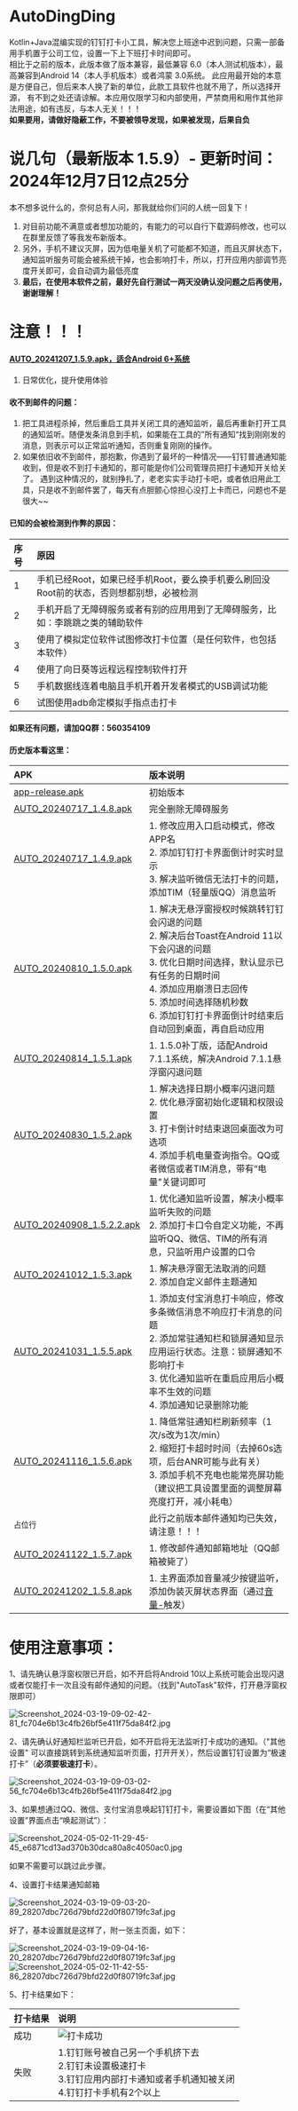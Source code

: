 # AutoDingDing

Kotlin+Java混编实现的钉钉打卡小工具，解决您上班途中迟到问题，只需一部备用手机置于公司工位，设置一下上下班打卡时间即可。  
相比于之前的版本，此版本做了版本兼容，最低兼容 6.0（本人测试机版本），最高兼容到Android 14（本人手机版本）或者鸿蒙
3.0系统。 此应用最开始的本意是方便自己，但后来本人换了新的单位，此款工具软件也就不用了，所以选择开源，
有不到之处还请谅解。本应用仅限学习和内部使用，严禁商用和用作其他非法用途，如有违反，与本人无关！！！  
**如果要用，请做好隐蔽工作，不要被领导发现，如果被发现，后果自负**

# 说几句（最新版本 1.5.9）- 更新时间：2024年12月7日12点25分

本不想多说什么的，奈何总有人问，那我就给你们问的人统一回复下！

1. 对目前功能不满意或者想加功能的，有能力的可以自行下载源码修改，也可以在群里反馈了等我发布新版本。
2. 另外，手机不建议灭屏，因为低电量关机了可能都不知道，而且灭屏状态下，通知监听服务可能会被系统干掉，也会影响打卡，所以，打开应用内部调节亮度开关即可，会自动调为最低亮度
3. **最后，在使用本软件之前，最好先自行测试一两天没确认没问题之后再使用，谢谢理解！**

# 注意！！！

#### [AUTO_20241207_1.5.9.apk，适合Android 6+系统](apk/auto/release/AUTO_20241207_1.5.9.apk)

1. 日常优化，提升使用体验

#### 收不到邮件的问题：

1. 把工具进程杀掉，然后重启工具并关闭工具的通知监听，最后再重新打开工具的通知监听。随便发条消息到手机，如果能在工具的”所有通知“找到刚刚发的消息，则表示可以正常监听通知，否则重复刚刚的操作。
2. 如果依旧收不到邮件，那抱歉，你遇到了最坏的一种情况——钉钉普通通知能收到，但是收不到打卡通知的，那可能是你们公司管理员把打卡通知开关给关了。
   遇到这种情况的，就别挣扎了，老老实实手动打卡吧，或者依旧用此工具，只是收不到邮件罢了，每天有点胆颤心惊担心没打上卡而已，问题也不是很大~~

#### 已知的会被检测到作弊的原因：

| 序号  | 原因                                                 |
|:----|:---------------------------------------------------|
| 1   | 手机已经Root，如果已经手机Root，要么换手机要么刷回没Root前的状态，否则想都别想，必被检测 |
| 2   | 手机开启了无障碍服务或者有别的应用用到了无障碍服务，比如：李跳跳之类的辅助软件            |
| 3   | 使用了模拟定位软件试图修改打卡位置（是任何软件，也包括本软件）                    |
| 4   | 使用了向日葵等远程远程控制软件打开                                  |
| 5   | 手机数据线连着电脑且手机开着开发者模式的USB调试功能                        |
| 6   | 试图使用adb命定模拟手指点击打卡                                  |

#### 如果还有问题，请加QQ群：560354109

#### 历史版本看这里：

| APK                                                                | 版本说明                                                                                                                                                        |
|:-------------------------------------------------------------------|:------------------------------------------------------------------------------------------------------------------------------------------------------------|
| [app-release.apk](apk/history/app-release.apk)                     | 初始版本                                                                                                                                                        |
| [AUTO_20240717_1.4.8.apk](apk/history/AUTO_20240717_1.4.8.apk)     | 完全删除无障碍服务                                                                                                                                                   |
| [AUTO_20240717_1.4.9.apk](apk/history/AUTO_20240717_1.4.9.apk)     | 1. 修改应用入口启动模式，修改APP名<br>2. 添加钉钉打卡界面倒计时实时显示<br>3. 解决监听微信无法打卡的问题，添加TIM（轻量版QQ）消息监听                                                                             |
| [AUTO_20240810_1.5.0.apk](apk/history/AUTO_20240810_1.5.0.apk)     | 1. 解决无悬浮窗授权时候跳转钉钉会闪退的问题<br>2. 解决后台Toast在Android 11以下会闪退的问题<br>3. 优化日期时间选择，默认显示已有任务的日期时间<br>4. 添加应用崩溃日志回传<br>5. 添加时间选择随机秒数<br>6. 添加钉钉打卡界面倒计时结束后自动回到桌面，再自启动应用 |
| [AUTO_20240814_1.5.1.apk](apk/history/AUTO_20240814_1.5.1.apk)     | 1. 1.5.0补丁版，适配Android 7.1.1系统，解决Android 7.1.1悬浮窗闪退问题                                                                                                        |
| [AUTO_20240830_1.5.2.apk](apk/history/AUTO_20240830_1.5.2.apk)     | 1. 解决选择日期小概率闪退问题<br>2. 优化悬浮窗初始化逻辑和权限设置<br>3. 打卡倒计时结束退回桌面改为可选项<br>4. 添加手机电量查询指令。QQ或者微信或者TIM消息，带有“电量”关键词即可                                                    |
| [AUTO_20240908_1.5.2.2.apk](apk/history/AUTO_20240908_1.5.2.2.apk) | 1. 优化通知监听设置，解决小概率监听失败的问题<br>2. 添加打卡口令自定义功能，不再监听QQ、微信、TIM的所有消息，只监听用户设置的口令                                                                                    |
| [AUTO_20241012_1.5.3.apk](apk/history/AUTO_20241012_1.5.3.apk)     | 1. 解决悬浮窗无法取消的问题<br>2. 添加自定义邮件主题通知                                                                                                                           |
| [AUTO_20241031_1.5.5.apk](apk/history/AUTO_20241031_1.5.5.apk)     | 1. 添加支付宝消息打卡响应，修改多条微信消息不响应打卡消息的问题<br>2. 添加常驻通知栏和锁屏通知显示应用运行状态。注意：锁屏通知不影响打卡<br>3. 优化通知监听在重启应用后小概率不生效的问题<br>4. 添加通知记录删除功能                                      |
| [AUTO_20241116_1.5.6.apk](apk/history/AUTO_20241116_1.5.6.apk)     | 1. 降低常驻通知栏刷新频率（1次/s改为1次/min）<br>2. 缩短打卡超时时间（去掉60s选项，后台ANR可能与此有关）<br>3. 添加手机不充电也能常亮屏功能（建议把工具设置里面的调整屏幕亮度打开，减小耗电）                                              |
| `占位行`                                                              | 此行之前版本邮件通知均已失效，请注意！！！                                                                                                                                       |
| [AUTO_20241122_1.5.7.apk](apk/history/AUTO_20241122_1.5.7.apk)     | 1. 修改邮件通知邮箱地址（QQ邮箱被毙了）                                                                                                                                      |                                                                                                                                                            | 此行之前版本邮件通知均已失效（QQ邮箱被毙了），请注意！！！                                                                                                                              |
| [AUTO_20241202_1.5.8.apk](apk/history/AUTO_20241202_1.5.8.apk)     | 1. 主界面添加音量减少按键监听，添加伪装灭屏状态界面（通过[音量-]()触发）                                                                                                                    |                                                                                                                                                            | 此行之前版本邮件通知均已失效（QQ邮箱被毙了），请注意！！！                                                                                                                              |

# 使用注意事项：

1、请先确认悬浮窗权限已开启，如不开启将Android
10以上系统可能会出现闪退或者仅能打卡一次且没有邮件通知的问题。（找到"AutoTask"软件，打开悬浮窗权限即可）

![Screenshot_2024-03-19-09-02-42-81_fc704e6b13c4fb26bf5e411f75da84f2.jpg](appImage/Screenshot_2024-03-19-09-02-42-81_fc704e6b13c4fb26bf5e411f75da84f2.jpg)

2、请先确认好通知栏监听已开启，如不开启将无法监听打卡成功的通知。（"其他设置"
可以直接跳转到系统通知监听页面，打开开关），然后设置钉钉设置为“极速打卡”（**必须要极速打卡**）。

![Screenshot_2024-03-19-09-03-02-56_fc704e6b13c4fb26bf5e411f75da84f2.jpg](appImage/Screenshot_2024-03-19-09-03-02-56_fc704e6b13c4fb26bf5e411f75da84f2.jpg)

3、如果想通过QQ、微信、支付宝消息唤起钉钉打卡，需要设置如下图（在“其他设置”界面点击“唤起测试”）：

![Screenshot_2024-05-02-11-29-45-45_e6871cd13ad370b30dca80a8c4050ac0.jpg](appImage/Screenshot_2024-05-02-11-29-45-45_e6871cd13ad370b30dca80a8c4050ac0.jpg)

如果不需要可以跳过此步骤。

4、设置打卡结果通知邮箱

![Screenshot_2024-03-19-09-03-20-89_28207dbc726d79bfd22d0f80719fc3af.jpg](appImage/Screenshot_2024-03-19-09-03-20-89_28207dbc726d79bfd22d0f80719fc3af.jpg)

好了，基本设置就是这样了，附一张主页面，如下：

![Screenshot_2024-03-19-09-04-16-20_28207dbc726d79bfd22d0f80719fc3af.jpg](appImage/Screenshot_2024-03-19-09-04-16-20_28207dbc726d79bfd22d0f80719fc3af.jpg)
![Screenshot_2024-05-02-11-42-55-86_28207dbc726d79bfd22d0f80719fc3af.jpg](appImage/Screenshot_2024-05-02-11-42-55-86_28207dbc726d79bfd22d0f80719fc3af.jpg)

5、打卡结果如下：

| 打卡结果 | 说明                                                                                  |
|:-----|:------------------------------------------------------------------------------------|
| 成功   | ![打卡成功](appImage/6.png)                                                             |
| 失败   | 1.钉钉账号被自己另一个手机挤下去 <br/> 2.钉钉未设置极速打卡 <br/> 3.钉钉应用内部打卡通知或者手机通知被关闭 <br/> 4.钉钉打卡手机有2个以上 |
